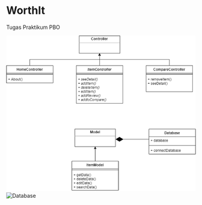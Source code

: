 # WorthIt
Tugas Praktikum PBO


![UML](/uml.png)
![Database](/https://github.com/frchandra/WorthIt/blob/main/Database.jpg)
